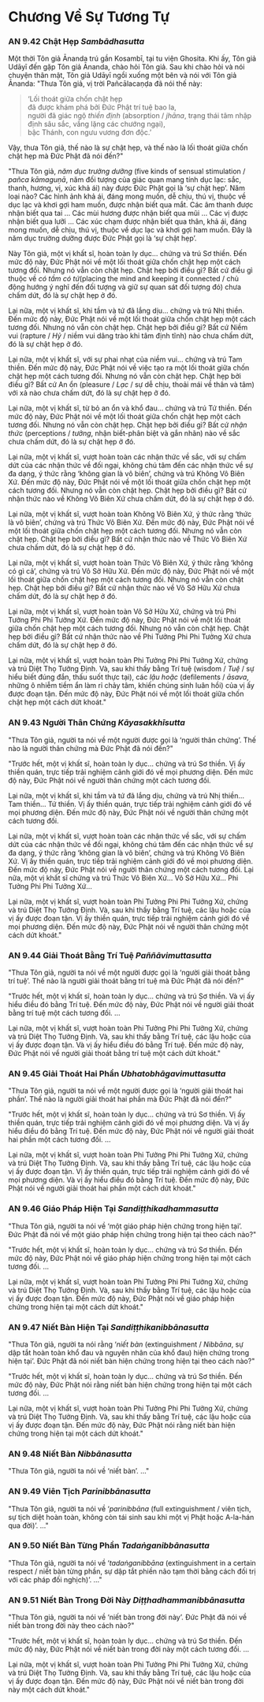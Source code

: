 # Chương Về Sự Tương Tự

### AN 9.42 Chật Hẹp *Sambādhasutta*

Một thời Tôn giả Ānanda trú gần Kosambī, tại tu viện Ghosita. Khi ấy, Tôn giả Udāyī đến gặp Tôn giả Ānanda, chào hỏi Tôn giả. Sau khi chào hỏi và nói chuyện thân mật, Tôn giả Udāyī ngồi xuống một bên và nói với Tôn giả Ānanda: "Thưa Tôn giả, vị trời Pañcālacaṇḍa đã nói thế này:

> ‘Lối thoát giữa chốn chật hẹp\
> đã được khám phá bởi Đức Phật trí tuệ bao la,\
> người đã giác ngộ *thiền định* (absorption / *jhāna*, trạng thái tâm nhập định sâu sắc, vắng lặng các chướng ngại),\
> bậc Thánh, con ngưu vương đơn độc.’

Vậy, thưa Tôn giả, thế nào là sự chật hẹp, và thế nào là lối thoát giữa chốn chật hẹp mà Đức Phật đã nói đến?"

"Thưa Tôn giả, *năm dục trưởng dưỡng* (five kinds of sensual stimulation / *pañca kāmaguṇā*, năm đối tượng của giác quan mang tính dục lạc: sắc, thanh, hương, vị, xúc khả ái) này được Đức Phật gọi là ‘sự chật hẹp’. Năm loại nào? Các hình ảnh khả ái, đáng mong muốn, dễ chịu, thú vị, thuộc về dục lạc và khơi gợi ham muốn, được nhận biết qua mắt. Các âm thanh được nhận biết qua tai … Các mùi hương được nhận biết qua mũi … Các vị được nhận biết qua lưỡi … Các xúc chạm được nhận biết qua thân, khả ái, đáng mong muốn, dễ chịu, thú vị, thuộc về dục lạc và khơi gợi ham muốn. Đây là năm dục trưởng dưỡng được Đức Phật gọi là ‘sự chật hẹp’.

Này Tôn giả, một vị khất sĩ, hoàn toàn ly dục… chứng và trú Sơ thiền. Đến mức độ này, Đức Phật nói về một lối thoát giữa chốn chật hẹp một cách tương đối. Nhưng nó vẫn còn chật hẹp. Chật hẹp bởi điều gì? Bất cứ điều gì thuộc về *có tầm có tứ*(placing the mind and keeping it connected / chủ động hướng ý nghĩ đến đối tượng và giữ sự quan sát đối tượng đó) chưa chấm dứt, đó là sự chật hẹp ở đó.

Lại nữa, một vị khất sĩ, khi tầm và tứ đã lắng dịu… chứng và trú Nhị thiền. Đến mức độ này, Đức Phật nói về một lối thoát giữa chốn chật hẹp một cách tương đối. Nhưng nó vẫn còn chật hẹp. Chật hẹp bởi điều gì? Bất cứ Niềm vui (rapture / *Hỷ* / niềm vui dâng trào khi tâm định tĩnh) nào chưa chấm dứt, đó là sự chật hẹp ở đó.

Lại nữa, một vị khất sĩ, với sự phai nhạt của niềm vui… chứng và trú Tam thiền. Đến mức độ này, Đức Phật nói về việc tạo ra một lối thoát giữa chốn chật hẹp một cách tương đối. Nhưng nó vẫn còn chật hẹp. Chật hẹp bởi điều gì? Bất cứ An ổn (pleasure / *Lạc* / sự dễ chịu, thoải mái về thân và tâm) với xả nào chưa chấm dứt, đó là sự chật hẹp ở đó.

Lại nữa, một vị khất sĩ, từ bỏ an ổn và khổ đau… chứng và trú Tứ thiền. Đến mức độ này, Đức Phật nói về một lối thoát giữa chốn chật hẹp một cách tương đối. Nhưng nó vẫn còn chật hẹp. Chật hẹp bởi điều gì? Bất cứ *nhận thức* (perceptions / *tưởng*, nhận biết-phân biệt và gắn nhãn) nào về sắc chưa chấm dứt, đó là sự chật hẹp ở đó.

Lại nữa, một vị khất sĩ, vượt hoàn toàn các nhận thức về sắc, với sự chấm dứt của các nhận thức về đối ngại, không chú tâm đến các nhận thức về sự đa dạng, ý thức rằng ‘không gian là vô biên’, chứng và trú Không Vô Biên Xứ. Đến mức độ này, Đức Phật nói về một lối thoát giữa chốn chật hẹp một cách tương đối. Nhưng nó vẫn còn chật hẹp. Chật hẹp bởi điều gì? Bất cứ nhận thức nào về Không Vô Biên Xứ chưa chấm dứt, đó là sự chật hẹp ở đó.

Lại nữa, một vị khất sĩ, vượt hoàn toàn Không Vô Biên Xứ, ý thức rằng ‘thức là vô biên’, chứng và trú Thức Vô Biên Xứ. Đến mức độ này, Đức Phật nói về một lối thoát giữa chốn chật hẹp một cách tương đối. Nhưng nó vẫn còn chật hẹp. Chật hẹp bởi điều gì? Bất cứ nhận thức nào về Thức Vô Biên Xứ chưa chấm dứt, đó là sự chật hẹp ở đó.

Lại nữa, một vị khất sĩ, vượt hoàn toàn Thức Vô Biên Xứ, ý thức rằng ‘không có gì cả’, chứng và trú Vô Sở Hữu Xứ. Đến mức độ này, Đức Phật nói về một lối thoát giữa chốn chật hẹp một cách tương đối. Nhưng nó vẫn còn chật hẹp. Chật hẹp bởi điều gì? Bất cứ nhận thức nào về Vô Sở Hữu Xứ chưa chấm dứt, đó là sự chật hẹp ở đó.

Lại nữa, một vị khất sĩ, vượt hoàn toàn Vô Sở Hữu Xứ, chứng và trú Phi Tưởng Phi Phi Tưởng Xứ. Đến mức độ này, Đức Phật nói về một lối thoát giữa chốn chật hẹp một cách tương đối. Nhưng nó vẫn còn chật hẹp. Chật hẹp bởi điều gì? Bất cứ nhận thức nào về Phi Tưởng Phi Phi Tưởng Xứ chưa chấm dứt, đó là sự chật hẹp ở đó.

Lại nữa, một vị khất sĩ, vượt hoàn toàn Phi Tưởng Phi Phi Tưởng Xứ, chứng và trú Diệt Thọ Tưởng Định. Và, sau khi thấy bằng Trí tuệ (wisdom / *Tuệ* / sự hiểu biết đúng đắn, thấu suốt thực tại), các *lậu hoặc* (defilements / *āsava*, những ô nhiễm tiềm ẩn làm rỉ chảy tâm, khiến chúng sinh luân hồi) của vị ấy được đoạn tận. Đến mức độ này, Đức Phật nói về một lối thoát giữa chốn chật hẹp một cách dứt khoát."

<!--pg-->
### AN 9.43 Người Thân Chứng *Kāyasakkhīsutta*

"Thưa Tôn giả, người ta nói về một người được gọi là ‘người thân chứng’. Thế nào là người thân chứng mà Đức Phật đã nói đến?"

"Trước hết, một vị khất sĩ, hoàn toàn ly dục… chứng và trú Sơ thiền. Vị ấy thiền quán, trực tiếp trải nghiệm cảnh giới đó về mọi phương diện. Đến mức độ này, Đức Phật nói về người thân chứng một cách tương đối.

Lại nữa, một vị khất sĩ, khi tầm và tứ đã lắng dịu, chứng và trú Nhị thiền… Tam thiền… Tứ thiền. Vị ấy thiền quán, trực tiếp trải nghiệm cảnh giới đó về mọi phương diện. Đến mức độ này, Đức Phật nói về người thân chứng một cách tương đối.

Lại nữa, một vị khất sĩ, vượt hoàn toàn các nhận thức về sắc, với sự chấm dứt của các nhận thức về đối ngại, không chú tâm đến các nhận thức về sự đa dạng, ý thức rằng ‘không gian là vô biên’, chứng và trú Không Vô Biên Xứ. Vị ấy thiền quán, trực tiếp trải nghiệm cảnh giới đó về mọi phương diện. Đến mức độ này, Đức Phật nói về người thân chứng một cách tương đối. Lại nữa, một vị khất sĩ chứng và trú Thức Vô Biên Xứ… Vô Sở Hữu Xứ… Phi Tưởng Phi Phi Tưởng Xứ…

Lại nữa, một vị khất sĩ, vượt hoàn toàn Phi Tưởng Phi Phi Tưởng Xứ, chứng và trú Diệt Thọ Tưởng Định. Và, sau khi thấy bằng Trí tuệ, các lậu hoặc của vị ấy được đoạn tận. Vị ấy thiền quán, trực tiếp trải nghiệm cảnh giới đó về mọi phương diện. Đến mức độ này, Đức Phật nói về người thân chứng một cách dứt khoát."

<!--pg-->
### AN 9.44 Giải Thoát Bằng Trí Tuệ *Paññāvimuttasutta*

"Thưa Tôn giả, người ta nói về một người được gọi là ‘người giải thoát bằng trí tuệ’. Thế nào là người giải thoát bằng trí tuệ mà Đức Phật đã nói đến?"

"Trước hết, một vị khất sĩ, hoàn toàn ly dục… chứng và trú Sơ thiền. Và vị ấy hiểu điều đó bằng Trí tuệ. Đến mức độ này, Đức Phật nói về người giải thoát bằng trí tuệ một cách tương đối. …

Lại nữa, một vị khất sĩ, vượt hoàn toàn Phi Tưởng Phi Phi Tưởng Xứ, chứng và trú Diệt Thọ Tưởng Định. Và, sau khi thấy bằng Trí tuệ, các lậu hoặc của vị ấy được đoạn tận. Và vị ấy hiểu điều đó bằng Trí tuệ. Đến mức độ này, Đức Phật nói về người giải thoát bằng trí tuệ một cách dứt khoát."

<!--pg-->
### AN 9.45 Giải Thoát Hai Phần *Ubhatobhāgavimuttasutta*

"Thưa Tôn giả, người ta nói về một người được gọi là ‘người giải thoát hai phần’. Thế nào là người giải thoát hai phần mà Đức Phật đã nói đến?"

"Trước hết, một vị khất sĩ, hoàn toàn ly dục… chứng và trú Sơ thiền. Vị ấy thiền quán, trực tiếp trải nghiệm cảnh giới đó về mọi phương diện. Và vị ấy hiểu điều đó bằng Trí tuệ. Đến mức độ này, Đức Phật nói về người giải thoát hai phần một cách tương đối. …

Lại nữa, một vị khất sĩ, vượt hoàn toàn Phi Tưởng Phi Phi Tưởng Xứ, chứng và trú Diệt Thọ Tưởng Định. Và, sau khi thấy bằng Trí tuệ, các lậu hoặc của vị ấy được đoạn tận. Vị ấy thiền quán, trực tiếp trải nghiệm cảnh giới đó về mọi phương diện. Và vị ấy hiểu điều đó bằng Trí tuệ. Đến mức độ này, Đức Phật nói về người giải thoát hai phần một cách dứt khoát."

<!--pg-->
### AN 9.46 Giáo Pháp Hiện Tại *Sandiṭṭhikadhammasutta*

"Thưa Tôn giả, người ta nói về ‘một giáo pháp hiện chứng trong hiện tại’. Đức Phật đã nói về một giáo pháp hiện chứng trong hiện tại theo cách nào?"

"Trước hết, một vị khất sĩ, hoàn toàn ly dục… chứng và trú Sơ thiền. Đến mức độ này, Đức Phật nói về giáo pháp hiện chứng trong hiện tại một cách tương đối. …

Lại nữa, một vị khất sĩ, vượt hoàn toàn Phi Tưởng Phi Phi Tưởng Xứ, chứng và trú Diệt Thọ Tưởng Định. Và, sau khi thấy bằng Trí tuệ, các lậu hoặc của vị ấy được đoạn tận. Đến mức độ này, Đức Phật nói về giáo pháp hiện chứng trong hiện tại một cách dứt khoát."

<!--pg-->
### AN 9.47 Niết Bàn Hiện Tại *Sandiṭṭhikanibbānasutta*

"Thưa Tôn giả, người ta nói rằng ‘*niết bàn* (extinguishment / *Nibbāna*, sự dập tắt hoàn toàn khổ đau và nguyên nhân của khổ đau) hiện chứng trong hiện tại’. Đức Phật đã nói niết bàn hiện chứng trong hiện tại theo cách nào?"

"Trước hết, một vị khất sĩ, hoàn toàn ly dục… chứng và trú Sơ thiền. Đến mức độ này, Đức Phật nói rằng niết bàn hiện chứng trong hiện tại một cách tương đối. …

Lại nữa, một vị khất sĩ, vượt hoàn toàn Phi Tưởng Phi Phi Tưởng Xứ, chứng và trú Diệt Thọ Tưởng Định. Và, sau khi thấy bằng Trí tuệ, các lậu hoặc của vị ấy được đoạn tận. Đến mức độ này, Đức Phật nói rằng niết bàn hiện chứng trong hiện tại một cách dứt khoát."

<!--pg-->
### AN 9.48 Niết Bàn *Nibbānasutta*

"Thưa Tôn giả, người ta nói về ‘niết bàn’. …"

<!--pg-->
### AN 9.49 Viên Tịch *Parinibbānasutta*

"Thưa Tôn giả, người ta nói về ‘*parinibbāna* (full extinguishment / viên tịch, sự tịch diệt hoàn toàn, không còn tái sinh sau khi một vị Phật hoặc A-la-hán qua đời)’. …"

<!--pg-->
### AN 9.50 Niết Bàn Từng Phần *Tadaṅganibbānasutta*

"Thưa Tôn giả, người ta nói về ‘*tadaṅganibbāna* (extinguishment in a certain respect / niết bàn từng phần, sự dập tắt phiền não tạm thời bằng cách đối trị với các pháp đối nghịch)’. …"

<!--pg-->
### AN 9.51 Niết Bàn Trong Đời Này *Diṭṭhadhammanibbānasutta*

"Thưa Tôn giả, người ta nói về ‘niết bàn trong đời này’. Đức Phật đã nói về niết bàn trong đời này theo cách nào?"

"Trước hết, một vị khất sĩ, hoàn toàn ly dục… chứng và trú Sơ thiền. Đến mức độ này, Đức Phật nói về niết bàn trong đời này một cách tương đối. …

Lại nữa, một vị khất sĩ, vượt hoàn toàn Phi Tưởng Phi Phi Tưởng Xứ, chứng và trú Diệt Thọ Tưởng Định. Và, sau khi thấy bằng Trí tuệ, các lậu hoặc của vị ấy được đoạn tận. Đến mức độ này, Đức Phật nói về niết bàn trong đời này một cách dứt khoát."